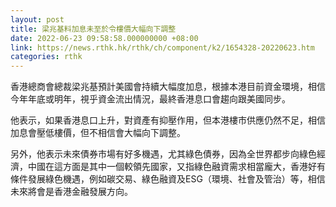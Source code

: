 ```yaml
---
layout: post
title: 梁兆基料加息未至於令樓價大幅向下調整
date: 2022-06-23 09:58:58.000000000 +08:00
link: https://news.rthk.hk/rthk/ch/component/k2/1654328-20220623.htm
categories: rthk
---
```


香港總商會總裁梁兆基預計美國會持續大幅度加息，根據本港目前資金環境，相信今年年底或明年，視乎資金流出情況，最終香港息口會趨向跟美國同步。

他表示，如果香港息口上升，對資產有抑壓作用，但本港樓市供應仍然不足，相信加息會壓低樓價，但不相信會大幅向下調整。

另外，他表示未來債券市場有好多機遇，尤其綠色債券，因為全世界都步向綠色經濟，中國在這方面是其中一個較領先國家，又指綠色融資需求相當龐大，香港好有條件發展綠色機遇，例如碳交易、綠色融資及ESG（環境、社會及管治）等，相信未來將會是香港金融發展方向。
